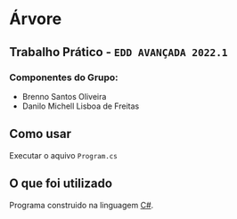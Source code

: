 # Árvore

## Trabalho Prático - `EDD AVANÇADA 2022.1`

### Componentes do Grupo:

- Brenno Santos Oliveira
- Danilo Michell Lisboa de Freitas

## Como usar
  Executar o aquivo `Program.cs`
  
## O que foi utilizado
  Programa construido na linguagem [C#](https://docs.microsoft.com/pt-br/dotnet/csharp/).
  
